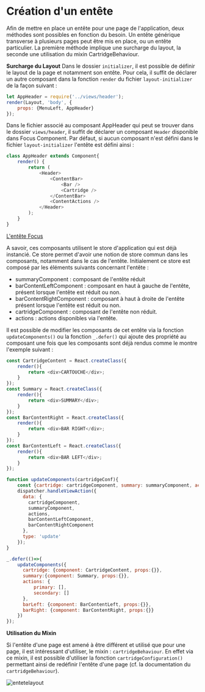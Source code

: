 # Création d'un entête 

Afin de mettre en place un entête pour une page de l'application, deux méthodes sont possibles en fonction du besoin. 
Un entête générique transverse à plusieurs pages peut être mis en place, ou un entête particulier. 
La première méthode implique une surcharge du layout, la seconde une utilisation du mixin CartridgeBehaviour. 

__Surcharge du Layout__
Dans le dossier `initializer`, il est possible de définir le layout de la page et notamment son entête. Pour cela, il suffit de déclarer un autre composant dans la fonction `render` du fichier `layout-initializer` de la façon suivant : 
``` javascript
let AppHeader = require('../views/header');
render(Layout, 'body', {
    props: {MenuLeft, AppHeader}
});
```
Dans le fichier associé au composant AppHeader qui peut se trouver dans le dossier `views/header`, il suffit de déclarer un composant `Header` disponible dans Focus Component. 
Par défaut, si aucun composant n'est défini dans le fichier `layout-initializer` l'entête est défini ainsi : 
``` javascript
class AppHeader extends Component{
    render() {
        return (
            <Header>
                <ContentBar>
                    <Bar />
                    <Cartridge />
                </ContentBar>
                <ContentActions />
            </Header>
        );
    }
}
```
[L'entête Focus](enteteLayout.png)

A savoir, ces composants utilisent le store d'application qui est déjà instancié. Ce store permet d'avoir une notion de store commun dans les composants, notamment dans le cas de l'entête. Initialement ce store est composé par les éléments suivants concernant l'entête : 
* summaryComponent : composant de l'entête réduit
* barContentLeftComponent : composant en haut à gauche de l'entête, présent lorsque l'entête est réduit ou non.
* barContentRightComponent : composant à haut à droite de l'entête présent lorsque l'entête est réduit ou non.
* cartridgeComponent : composant de l'entête non réduit.
* actions : actions disponibles via l'entête.

Il est possible de modifier les composants de cet entête via la fonction `updateComponents()` ou la fonction `_.defer()` qui ajoute des propriété au composant une fois que les composants sont déjà rendus comme le montre l'exemple suivant : 
``` javascript 
const CartridgeContent = React.createClass({
    render(){
        return <div>CARTOUCHE</div>;
    }
});
const Summary = React.createClass({
    render(){
        return <div>SUMMARY</div>;
    }
});
const BarContentRight = React.createClass({
    render(){
        return <div>BAR RIGHT</div>;
    }
});
const BarContentLeft = React.createClass({
    render(){
        return <div>BAR LEFT</div>;
    }
});

function updateComponents(cartridgeConf){
    const {cartridge: cartridgeComponent, summary: summaryComponent, actions: actions, barLeft: barContentLeftComponent, barRight: barContentRightComponent} = cartridgeConf;
    dispatcher.handleViewAction({
      data: {
        cartridgeComponent,
        summaryComponent,
        actions,
        barContentLeftComponent,
        barContentRightComponent
      },
      type: 'update'
    });
}

_.defer(()=>{
    updateComponents({
      cartridge: {component: CartridgeContent, props:{}},
      summary:{component: Summary, props:{}},
      actions: {
          primary: [],
          secondary: []
      },
      barLeft: {component: BarContentLeft, props:{}},
      barRight: {component: BarContentRight, props:{}}
    })
});
```

__Utilisation du Mixin__

Si l'entête d'une page est amené à être différent et utilisé que pour une page, il est intéressant d'utiliser, le mixin : `cartridgeBehaviour`. 
En effet via ce mixin, il est possible d'utiliser la fonction `cartridgeConfiguration()` permettant ainsi de redéfinir l'entête d'une page (cf. la documentation du `cartridgeBehaviour`).


![entetelayout](https://cloud.githubusercontent.com/assets/10349407/9871190/2680f840-5b92-11e5-95b1-9ec79e280c9e.png)
